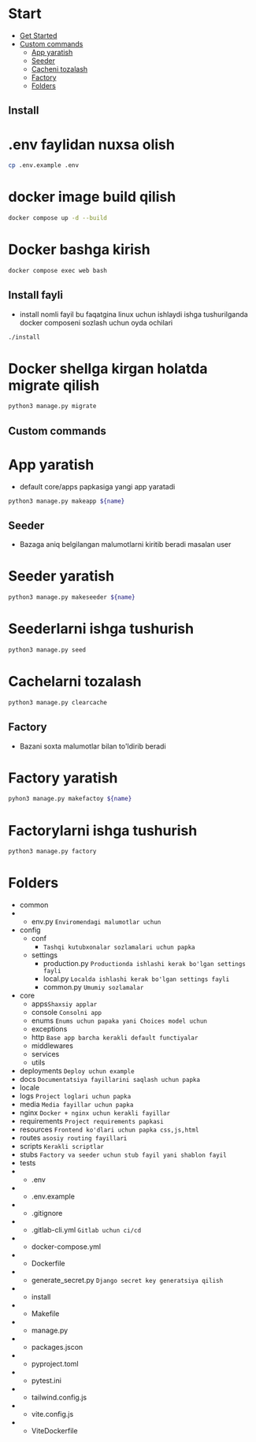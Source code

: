 # Start
 - [Get Started](#install)
 - [Custom commands](#commands)
    - [App yaratish](#makeapp)
    - [Seeder](#seeder)
    - [Cacheni tozalash](#clearcache)
    - [Factory](#factory)
    - [Folders](#folders)


## <a name='Get Started'>Install</a>
# .env faylidan nuxsa olish
```bash
cp .env.example .env
```

# docker image build qilish
```bash
docker compose up -d --build
```

# Docker bashga kirish
```bash
docker compose exec web bash
```

## Install fayli
 - install nomli fayil bu faqatgina linux uchun ishlaydi ishga tushurilganda docker composeni sozlash uchun oyda ochilari

```bash
./install
```

# Docker shellga kirgan holatda migrate qilish
```bash
python3 manage.py migrate
```


## <a name='commands'>Custom commands</a>
# App yaratish
 - default core/apps papkasiga yangi app yaratadi
 ```bash
python3 manage.py makeapp ${name}
 ```

## <a name='seeder'>Seeder</a>
 - Bazaga aniq belgilangan malumotlarni kiritib beradi masalan user 

# Seeder yaratish
```bash
python3 manage.py makeseeder ${name}
```
# Seederlarni ishga tushurish
```bash
python3 manage.py seed
```

# <a name='clearcache'>Cachelarni tozalash</a>
```bash
python3 manage.py clearcache
```

## <a name='factory'>Factory</a>
 - Bazani soxta malumotlar bilan to'ldirib beradi

# Factory yaratish
```bash
pyhon3 manage.py makefactoy ${name}
```

# Factorylarni ishga tushurish
```bash
python3 manage.py factory
```


# <a name='folders'>Folders</a>

 - common
 - * env.py `Enviromendagi malumotlar uchun`
 - config
   - conf
     - `Tashqi kutubxonalar sozlamalari uchun papka`
   - settings
      - production.py `Productionda ishlashi kerak bo'lgan settings fayli`
      - local.py `Localda ishlashi kerak bo'lgan settings fayli`
      - common.py `Umumiy sozlamalar`
 - core
   - apps`Shaxsiy applar`
   - console `Consolni app`
   - enums `Enums uchun papaka yani Choices model uchun`
   - exceptions
   - http `Base app barcha kerakli default functiyalar`
   - middlewares
   - services
   - utils
 - deployments `Deploy uchun example`
 - docs `Documentatsiya fayillarini saqlash uchun papka`
 - locale
 - logs `Project loglari uchun papka`
 - media `Media fayillar uchun papka`
 - nginx `Docker + nginx uchun kerakli fayillar`
 - requirements `Project requirements papkasi`
 - resources `Frontend ko'dlari uchun papka css,js,html`
 - routes `asosiy routing fayillari`
 - scripts `Kerakli scriptlar`
 - stubs `Factory va seeder uchun stub fayil yani shablon fayil`
 - tests
 - * .env
 - * .env.example
 - * .gitignore
 - * .gitlab-cli.yml `Gitlab uchun ci/cd`
 - * docker-compose.yml
 - * Dockerfile
 - * generate_secret.py `Django secret key generatsiya qilish`
 - * install
 - * Makefile
 - * manage.py
 - * packages.jscon
 - * pyproject.toml
 - * pytest.ini
 - * tailwind.config.js
 - * vite.config.js
 - * ViteDockerfile
 